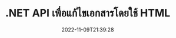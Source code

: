 ---
############################# Static ############################
layout: "product"
date: 2022-11-09T21:39:28
draft: false

product: "Editor"
product_tag: "editor"
platform: ".NET"
platform_tag: "net"

############################# Head ############################
head_title: "C# .NET ตัวแก้ไขเอกสาร API | แก้ไข Word Excel PowerPoint Web XML โดยใช้ HTML"
head_description: "API ตัวแก้ไขเอกสาร C# .NET เพื่อโหลด Microsoft Word, Excel, PowerPoint, PDF, XML, รูปแบบไฟล์เว็บและข้อความเป็น HTML จัดการและแปลงกลับเป็นรูปแบบดั้งเดิม"

############################# Header ############################
title: ".NET API เพื่อแก้ไขเอกสารโดยใช้ HTML"
description: "พัฒนาแอปพลิเคชัน .NET เพื่อผสานรวมกับโปรแกรมแก้ไข HTML ดึงเอกสารที่รองรับ แก้ไขและแปลงเป็นรูปแบบต้นฉบับ"
button:
    enable: true

############################# SubMenu ############################
submenu:
    enable: true
    
    left:
        img_alt: "GroupDocs.Editor for .NET"
        image: "https://www.groupdocs.cloud/templates/groupdocs/images/product-logos/groupdocs-editor-net.png"
        product: "GroupDocs.Editor"
        platform: ".NET"

    middle:
        button:
            # button loop
            - link: "#overview"
              text: "ภาพรวม"

            # button loop
            - link: "#features"
              text: "คุณสมบัติ"

            # button loop
            - link: "#support"
              text: "สนับสนุน"

            # button loop
            - link: "https://products.groupdocs.app/editor"
              text: "สาธิตสด"

            # button loop
            - link: "https://purchase.groupdocs.com/pricing/editor/net"
              text: "ราคา"

    right:
        link_download: "https://downloads.groupdocs.com/editor"
        link_learn: "https://docs.groupdocs.com/editor/net/"
        link_buy: "https://purchase.groupdocs.com"

############################# Overview ############################
overview:
    enable: true
    content: |
      GroupDocs.Editor สำหรับ .NET API ช่วยให้คุณสร้าง C#, ASP.NET และแอปพลิเคชัน .NET อื่นๆ ที่ใช้งานง่ายและสะดวก ซึ่งรวมเข้ากับโปรแกรมแก้ไข HTML ยอดนิยม (ทั้งแบบโอเพ่นซอร์สและแบบชำระเงิน) เพื่อแปลง แก้ไข และจัดการเอกสารของ รูปแบบไฟล์ยอดนิยม .NET Editor API ของเราให้คุณโหลดเอกสาร แปลงเป็น HTML พุช HTML เป็น HTML Editor ภายนอก และเมื่อจัดการเสร็จแล้ว จะบันทึก HTML เป็นรูปแบบไฟล์ดั้งเดิม คุณยังสามารถดึงทรัพยากรที่แนบมากับเอกสารแยกกันได้ ใช้งานได้กับเอกสารทุกประเภท เช่น Microsoft Word, Excel, PowerPoint, PDF, XPS, OpenDocument, Text, Web, Email, e-Book และอื่นๆ
    tabs:
      enable: true
      
      ## TAB ONE ##
      tab_one:
        description: |
          ต่อไปนี้เป็นภาพรวมของ GroupDocs.Editor สำหรับ .NET:
      
        left:
          enable: true
          icon: "fab fa-html5"
          title: "จัดการโดยใช้ HTML"
          content: |
            * โหลดเอกสารที่รองรับ
            * แก้ไขเนื้อหาโดยใช้ HTML
            * แก้ไขรูปแบบที่เกี่ยวข้อง
            * แปลงเป็นรูปแบบดั้งเดิม
      
      ## TAB TWO ##
      tab_two:
        description: |
          GroupDocs.Editor สำหรับ .NET รองรับ [รูปแบบไฟล์] ต่อไปนี้ (https://docs.groupdocs.com/editor/java/supported-document-formats/)

        left:
          enable: true
          table:
            # table loop
            - title: "Microsoft Office"
              content: |
                * **Microsoft Word**: DOC, DOCX, DOCM, DOT, DOTM, DOTX, FlatOPC, WordML, RTF
                * **Microsoft Excel**: XLS, XLSX, XLSM, XLT, XLTX, XLTM, XLSB, XLAM, CSV, TSV, SXC, SpreadsheetML, DIF, DSV
                * **Microsoft PowerPoint**: PPT, PPTX, PPTM, PPS, PPSX, PPSM, POT, POTX, POTM

        right:
          enable: true
          table:
            # table loop
            - title: "ตระกูลรูปแบบอื่นๆ"
              content: |
                * **รูปแบบ OpenDocument**: ODT, OTT, ODS, FODS, ODP, OTP
                * **รูปแบบเค้าโครงคงที่**: PDF, XPS
                * **รูปแบบเว็บ**: HTML, MHTML, CHM, XML, TXT
                * **รูปแบบเว็บ**: MOBI, AZW3, ePub

      ## TAB THREE ##
      tab_three:
        description: |
          GroupDocs.Editor สำหรับ .NET รองรับระบบปฏิบัติการ กรอบงาน & ตัวจัดการแพ็คเกจต่อไปนี้:
        
        left:
          enable: true
          table:
            # table loop
            - icon: "fab fa-windows"
              title: "ระบบปฏิบัติการ"
              content: |
                * Microsoft Windows Desktop
                * Microsoft Windows Server
                * Microsoft Windows Azure
                * Linux

            # table loop
            - icon: "fas fa-code"
              title: "กรอบงานที่รองรับ"
              content: |
                * .NET Framework 4.6.1+
                * .NET Standard 2.0+
                * .NET 6+
                * Mono Framework 1.2+

        right:
          enable: true
          table:
            # table loop
            - icon: "fas fa-box"
              title: "ผู้จัดการแพ็คเกจ"
              content: |
                * NuGet

            # table loop
            - icon: "fas fa-tools"
              title: "สภาพแวดล้อมการพัฒนา"
              content: |
                * Microsoft Visual Studio
                * Xamarin.Android
                * Xamarin.IOS
                * Xamarin.Mac
                * MonoDevelop

############################# Features ############################
features:
    enable: true
    title: "GroupDocs.Editor สำหรับ .NET Features"

    feature:
      # feature loop
      - icon: "fas fa-copy"
        content: "ผสานรวมกับโปรแกรมแก้ไข HTML ใด ๆ ได้ง่าย"

      # feature loop
      - icon: "fas fa-eye"
        content: "แปลงเอกสารเป็น HTML DOM"

      # feature loop
      - icon: "fas fa-bolt"
        content: "ดึงเนื้อหา HTML จากสตรีมเอกสาร"
      
      # feature loop
      - icon: "fas fa-file-powerpoint"
        content: "รับเนื้อหา HTML และทรัพยากรที่ฝังตัว"

      # feature loop
      - icon: "fas fa-code"
        content: "รับเนื้อหาแท็กเนื้อหา HTML จากเอกสาร"

      # feature loop
      - icon: "fas fa-cloud"
        content: "รับสไตล์ชีต CSS ของเอกสาร HTML"

      # feature loop
      - icon: "fas fa-remove-format"
        content: "สำรวจเนื้อหา HTML และบันทึกทรัพยากร"

      # feature loop
      - icon: "fas fa-comment-slash"
        content: "ดึง HTML DOM จากเนื้อหาสตริง & แปลงเป็นเอกสาร"

      # feature loop
      - icon: "fas fa-location-arrow"
        content: "HTML DOM พร้อมกับการแปลงทรัพยากร"

      # feature loop
      - icon: "fas fa-border-all"
        content: "แก้ไขเอกสารรูปแบบต่างๆ ใน ​​HTML"

      # feature loop
      - icon: "fas fa-wrench"
        content: "การแปลงที่แม่นยำ"

      # feature loop
      - icon: "fas fa-columns"
        content: "ใช้การป้องกันการอ่านและ/หรือการเขียนกับเอกสารผลลัพธ์"

      # feature loop
      - icon: "fas fa-file-word"
        content: "แบ่งหน้าเอกสารการประมวลผลคำและแก้ไขใน WYSIWYG Editors"

      # feature loop
      - icon: "fas fa-envelope"
        content: "ฐานข้อมูล (DB) & ส่วนต่อประสานผู้ใช้ (UI) ไม่เชื่อเรื่องพระเจ้า"

      # feature loop
      - icon: "fas fa-print"
        content: "คุณสมบัติการประมวลผล XML อันทรงพลัง"

      # feature loop
      - icon: "fas fa-file-archive"
        content: "ดึง OTF (แบบอักษรแบบเปิด) จากเอกสารอินพุตและส่งออกไปยังเอกสารผลลัพธ์"

      # feature loop
      - icon: "fas fa-lock"
        content: "ประมวลผลภาพแรสเตอร์และเวกเตอร์ภายในรูปแบบเอกสารอินพุตที่รองรับ"

      # feature loop
      - icon: "fas fa-file-code"
        content: "แทรกเนื้อหาของเวิร์กชีตที่แก้ไขแล้วลงในสเปรดชีตต้นฉบับในตำแหน่งที่ต้องการ"
      
      # feature loop
      - icon: "fas fa-fill-drip"
        content: "แก้ไขสไลด์และแทรกลงในสเปรดชีตที่เป็นผลลัพธ์"

      # feature loop
      - icon: "fas fa-file-excel"
        content: "ฝังแบบอักษรในเอกสารการประมวลผลคำที่เป็นผลลัพธ์ขณะบันทึก"

    more_feature:
      # more_feature_loop
      - title: "การแปลงที่ถูกต้องเป็นและจาก HTML DOM"
        content: |
          GroupDocs.Editor สำหรับ .NET API ช่วยให้แอปพลิเคชัน .NET ของคุณสามารถดึงเอกสารที่มีรูปแบบที่รองรับและแปลงเป็น HTML Document Object Model (DOM) พร้อมกับการแยกทรัพยากรที่แนบมา เช่น CSS จากนั้น คุณสามารถทำการแก้ไข HTML โดยใช้ตัวแก้ไข HTML ที่คุณชื่นชอบ เมื่อคุณแก้ไขเสร็จแล้ว GroupDocs.Editor สำหรับ .NET API จะช่วยให้คุณแปลง HTML DOM นี้กลับเป็นไฟล์ต้นฉบับได้อย่างแม่นยำ

          ```cs
          // Create Editor class by loading an input document
          Editor editor = new Editor("Sample.docx");

          // Open document for edit and obtain EditableDocument
          EditableDocument original = editor.Edit();

          // Obtain all-embedded HTML from it
          string allEmbeddedInside = original.GetEmbeddedHtml();

          // If necessary, obtain pure HTML-markup, CSS, images and other resources in separate form

          // Whole HTML-markup, without any resources
          string completeHtmlMarkup = original.GetContent();

          // Only HTML->BODY content, useful for most of WYSIWYG-editors
          string onlyInnerBody = original.GetBodyContent();

          // All CSS stylesheets
          var stylesheets = original.Css;

          // All images, including raster and vector, but without CSS gradients
          var images = original.Images;

          // All font resources
          var fonts = original.Fonts;

          // finally, send this content to your WYSIWYG HTML-editor
          ```
      # more_feature_loop
      - title: "โหลดและแยกทรัพยากรภายนอก"
        content: "GroupDocs.Editor สำหรับ .NET API สามารถดึงทรัพยากรภายนอกที่แนบมากับเอกสารที่รองรับ เช่น รูปภาพ แบบอักษร CSS และอื่นๆ จากนั้น ทรัพยากรที่ดึงมาจะสามารถโหลด ข้ามผ่าน และบันทึกแยกจากเอกสาร HTML ที่เป็นผลลัพธ์ได้ สิ่งนี้ช่วยให้คุณจัดการเอาต์พุตได้ง่ายขึ้น"

      # more_feature_loop
      - title: "ใช้เอฟเฟกต์ข้อความภายในรูปแบบไฟล์ประมวลผลคำ"
        content: "API ตัวแก้ไขเอกสาร GroupDocs ช่วยเพิ่มเอฟเฟกต์ข้อความที่ซับซ้อน (เงา, เอฟเฟกต์ 3 มิติ, โครงร่าง, เรืองแสง, แกะสลัก, ลายนูน) ในขณะที่ทำงานกับรูปแบบการประมวลผลเอกสาร Microsoft Word ที่รองรับ คุณลักษณะนี้เปิดใช้งานโดยอัตโนมัติซึ่งสามารถสังเกตได้เมื่อมีการประมวลผลเอกสารที่มีเอฟเฟกต์ข้อความดังกล่าว"

      # more_feature_loop
      - title: "คุณสมบัติการจัดการ XML ที่มีประสิทธิภาพ"
        content: |
          การใช้ GroupDocs.Editor สำหรับ .NET API คุณสามารถเปิด ดู และแก้ไขเอกสาร XML ได้ API การแก้ไขของเราให้การสนับสนุนพิเศษและการรับรู้แท็ก XML แอตทริบิวต์พร้อมกับค่า การประกาศ XML ส่วน CDATA คำจำกัดความ DOCTYPE และเอนทิตีเฉพาะ XML อื่นๆ คุณสามารถปรับแต่งการตั้งค่าแบบอักษรและสีสำหรับทุกเอนทิตีที่แตกต่างกันในโครงสร้าง XML  

          ฟีเจอร์ XML Converter นั้นฉลาดพอที่จะแสดงข้อผิดพลาดในไฟล์ XML และวิธีแก้ไข กลไก URI และตัวจำแนกอีเมลจะสแกนแอตทริบิวต์ XML และแสดง URI และที่อยู่อีเมลที่ตรวจพบภายในแท็ก A เป็นลิงก์ เพื่อให้สามารถแก้ไขได้เป็นลิงก์ ไม่ใช่เป็นข้อความภายในไฟล์ HTML ที่เป็นผลลัพธ์

############################# Support ############################
support:
    enable: true

############################# Solutions ############################
solutions:
    enable: true
    title: "GroupDocs.Editor เสนอ API การแก้ไขเอกสารสำหรับสภาพแวดล้อมการพัฒนายอดนิยมอื่นๆ"

    solution:
        # solution loop
        - img_alt: "GroupDocs.Editor for Java"
          image: "https://www.groupdocs.cloud/templates/groupdocs/images/product-logos/groupdocs-editor-java.png"
          product: "GroupDocs.Editor"
          platform: "Java"
          link: "/editor/java/"

############################# Back to top ###############################
back_to_top:
  enable: true
---